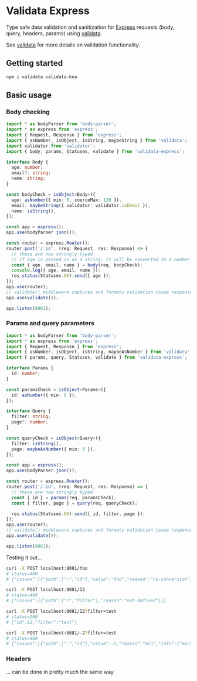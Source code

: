 # Validata Express

Type safe data validation and sanitization for [Express](https://www.npmjs.com/package/express) requests
(body, query, headers, params) using [validata](https://www.npmjs.com/package/validata).

See [validata](https://www.npmjs.com/package/validata) for more details on validation functionality.

## Getting started

```bash
npm i validata validata-koa
```

## Basic usage

### Body checking

```typescript
import * as bodyParser from 'body-parser';
import * as express from 'express';
import { Request, Response } from 'express';
import { asNumber, isObject, isString, maybeString } from 'validata';
import validator from 'validator';
import { body, params, Statuses, validate } from 'validata-express';

interface Body {
  age: number;
  email?: string;
  name: string;
}

const bodyCheck = isObject<Body>({
  age: asNumber({ min: 0, coerceMax: 120 }),
  email: maybeString({ validator: validator.isEmail }),
  name: isString(),
});

const app = express();
app.use(bodyParser.json());

const router = express.Router();
router.post('/:id', (req: Request, res: Response) => {
  // these are now strongly typed
  // if age is passed in as a string, it will be converted to a number (by the asNumber() check)
  const { age, email, name } = body(req, bodyCheck);
  console.log({ age, email, name });
  res.status(Statuses.OK).send({ age });
});
app.use(router);
// validate() middleware captures and formats validation issue responses
app.use(validate());

app.listen(8081);
```

### Params and query parameters

```typescript
import * as bodyParser from 'body-parser';
import * as express from 'express';
import { Request, Response } from 'express';
import { asNumber, isObject, isString, maybeAsNumber } from 'validata';
import { params, query, Statuses, validate } from 'validata-express';

interface Params {
  id: number;
}

const paramsCheck = isObject<Params>({
  id: asNumber({ min: 0 }),
});

interface Query {
  filter: string;
  page?: number;
}

const queryCheck = isObject<Query>({
  filter: isString(),
  page: maybeAsNumber({ min: 0 }),
});

const app = express();
app.use(bodyParser.json());

const router = express.Router();
router.post('/:id', (req: Request, res: Response) => {
  // these are now strongly typed
  const { id } = params(req, paramsCheck);
  const { filter, page } = query(req, queryCheck);

  res.status(Statuses.OK).send({ id, filter, page });
});
app.use(router);
// validate() middleware captures and formats validation issue responses
app.use(validate());

app.listen(8081);
```

Testing it out...

```bash
curl -X POST localhost:8081/foo
# status=400
# {"issues":[{"path":[":","id"],"value":"foo","reason":"no-conversion","info":{"toType":"number"}}]}

curl -X POST localhost:8081/12
# status=400
# {"issues":[{"path":["?","filter"],"reason":"not-defined"}]}

curl -X POST localhost:8081/12?filter=test
# status=200
# {"id":12,"filter":"test"}

curl -X POST localhost:8081/-2?filter=test
# status=400
# {"issues":[{"path":[":","id"],"value":-2,"reason":"min","info":{"min":0}}]}
```

### Headers

... can be done in pretty much the same way
